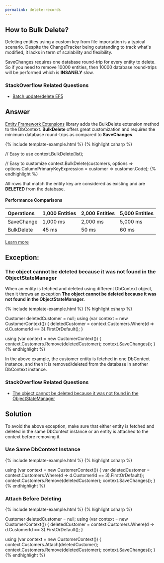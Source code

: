 ```yaml
---
permalink: delete-records
---
```


## How to Bulk Delete?

Deleting entities using a custom key from file importation is a typical scenario. Despite the ChangeTracker being outstanding to track what's modified, it lacks in term of scalability and flexibility.

SaveChanges requires one database round-trip for every entity to delete. So if you need to remove 10000 entities, then 10000 database round-trips will be performed which is **INSANELY** slow.

### StackOverflow Related Questions

 - [Batch update/delete EF5](https://stackoverflow.com/questions/12751258/batch-update-delete-ef5)

## Answer

[Entity Framework Extensions](http://entityframework-extensions.net/) library adds the BulkDelete extension method to the DbContext. **BulkDelete** offers great customization and requires the minimum database round-trips as compared to **SaveChanges**.

{% include template-example.html %} 
{% highlight csharp %}

// Easy to use
context.BulkDelete(list);

// Easy to customize
context.BulkDelete(customers, options => 
        options.ColumnPrimaryKeyExpression = customer => customer.Code);
{% endhighlight %}

All rows that match the entity key are considered as existing and are **DELETED** from the database.

#### Performance Comparisons

|Operations	|1,000 Entities	|2,000 Entities	|5,000 Entities|
|:--------- |:------------- |:------------- |:------------ |
|SaveChange |1,000 ms	    |2,000 ms	    |5,000 ms      |
|BulkDelete	|45 ms	        |50 ms	        |60 ms         |

[Learn more](http://entityframework-extensions.net/bulk-delete)

## Exception: 

### The object cannot be deleted because it was not found in the ObjectStateManager

When an entity is fetched and deleted using different DbContext object, then it throws an exception **The object cannot be deleted because it was not found in the ObjectStateManager.**

{% include template-example.html %} 
{% highlight csharp %}

Customer deletedCustomer = null;
using (var context = new CustomerContext())
{
    deletedCustomer = context.Customers.Where(d => d.CustomerId == 3).FirstOrDefault();
}

using (var context = new CustomerContext())
{
    context.Customers.Remove(deletedCustomer);
    context.SaveChanges();
}
{% endhighlight %}

In the above example, the customer entity is fetched in one DbContext instance, and then it is removed/deleted from the database in another DbContext instance.  
### StackOverflow Related Questions

 - [The object cannot be deleted because it was not found in the ObjectStateManager](https://stackoverflow.com/questions/7791149/the-object-cannot-be-deleted-because-it-was-not-found-in-the-objectstatemanager)

## Solution

To avoid the above exception, make sure that either entity is fetched and deleted in the same DbContext instance or an entity is attached to the context before removing it.
 
### Use Same DbContext Instance

{% include template-example.html %} 
{% highlight csharp %}

using (var context = new CustomerContext())
{
    var deletedCustomer = context.Customers.Where(d => d.CustomerId == 3).FirstOrDefault();
    context.Customers.Remove(deletedCustomer);
    context.SaveChanges();
}
{% endhighlight %}

### Attach Before Deleting

{% include template-example.html %} 
{% highlight csharp %}

Customer deletedCustomer = null;
using (var context = new CustomerContext())
{
    deletedCustomer = context.Customers.Where(d => d.CustomerId == 3).FirstOrDefault();
}

using (var context = new CustomerContext())
{
    context.Customers.Attach(deletedCustomer);
    context.Customers.Remove(deletedCustomer);
    context.SaveChanges();
}
{% endhighlight %}
